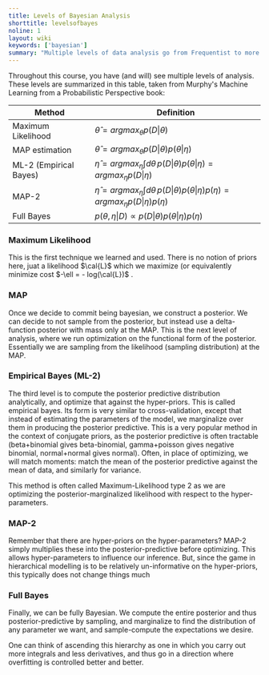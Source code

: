 ```yaml
---
title: Levels of Bayesian Analysis
shorttitle: levelsofbayes
noline: 1
layout: wiki
keywords: ['bayesian']
summary: "Multiple levels of data analysis go from Frequentist to more and more Bayesian, starting from MLE and going to full bayes via Type-2 MLE (Empirical Bayes). The outstanding observation about these levels is the increasing reliance on integration as we get more Bayesian."
---
```


Throughout this course, you have (and will) see multiple levels of analysis. These levels are summarized in this table, taken from Murphy's Machine Learning from a Probabilistic Perspective book:



| Method                 | Definition                               |
| ---------------------- | ---------------------------------------- |
| Maximum Likelihood     | $\hat{\theta} = argmax_{\theta} p(D \vert \theta)$ |
| MAP estimation         | $\hat{\theta} = argmax_{\theta} p(D \vert \theta)p(\theta \vert \eta)$ |
| ML-2 (Empirical Bayes) | $\hat{\eta} = argmax_{\eta} \int d\theta \,p(D \vert \theta)p(\theta \vert \eta) = argmax_{\eta}p(D \vert \eta)$ |
| MAP-2                  | $\hat{\eta} = argmax_{\eta} \int d\theta \,p(D \vert \theta)p(\theta \vert \eta)p(\eta) = argmax_{\eta}p(D \vert \eta)p(\eta)$ |
| Full Bayes             | $p(\theta, \eta \vert D) \propto p(D \vert \theta)p(\theta \vert \eta) p(\eta)$ |



### Maximum Likelihood

This is the first technique we learned and used. There is no notion of priors here, juat a likelihood $\cal{L}$ which we maximize (or equivalently minimize cost $-\ell = - log(\cal{L})$ .

### MAP

Once we decide to commit being bayesian, we construct a posterior. We can decide to not sample from the posterior, but instead use a delta-function posterior with mass only at the MAP. This is the next level of analysis, where we run optimization on the functional form of the posterior. Essentially we are sampling from the likelihood (sampling distribution) at the MAP.

### Empirical Bayes (ML-2)

The third level is to compute the posterior predictive distribution analytically, and optimize that against the hyper-priors. This is called empirical bayes. Its form is very similar to cross-validation, except that instead of estimating the parameters of the model, we marginalize over them in producing the posterior predictive. This is a very popular method in the context of conjugate priors, as the posterior predictive is often tractable (beta+binomial gives beta-binomial, gamma+poisson gives negative binomial, normal+normal gives normal). Often, in place of optimizing, we will match moments: match the mean of the posterior predictive against the mean of data, and similarly for variance.

This method is often called Maximum-Likelihood type 2 as we are optimizing the posterior-marginalized likelihood with respect to the hyper-parameters.

### MAP-2

Remember that there are hyper-priors on the hyper-parameters? MAP-2 simply multiplies these into the posterior-predictive before optimizing. This allows hyper-parameters to influence our inference. But, since the game in hierarchical modelling is to be relatively un-informative on the hyper-priors, this typically does not change things much

### Full Bayes

Finally, we can be fully Bayesian. We compute the entire posterior and thus posterior-predictive by sampling, and marginalize to find the distribution of any parameter we want, and sample-compute the expectations we desire.

One can think of  ascending this hierarchy as one in which you carry out more integrals and less derivatives, and thus go in a direction where overfitting is controlled better and better.
